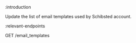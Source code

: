 :introduction

Update the list of email templates used by Schibsted account.

:relevant-endpoints

GET /email_templates
